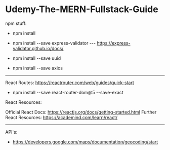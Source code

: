 # Udemy-The-MERN-Fullstack-Guide

npm stuff:
- npm install

- npm install --save express-validator
--- https://express-validator.github.io/docs/

- npm install --save uuid

- npm install --save axios

**************************************************************************************

React Routes: https://reactrouter.com/web/guides/quick-start
- npm install --save react-router-dom@5 --save-exact

React Resources:

Official React Docs: https://reactjs.org/docs/getting-started.html
Further React Resources: https://academind.com/learn/react/

**************************************************************************************

API's:

- https://developers.google.com/maps/documentation/geocoding/start
